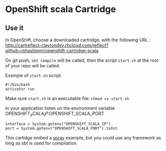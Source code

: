# OpenShift scala Cartridge

## Use it

In OpenShift, choose a downloaded cartridge, with the following URL : http://cartreflect-claytondev.rhcloud.com/reflect?github=mhashimm/openshift-cartridge-scala

On git push, `sbt compile` will be called, then the script `start.sh` at the root of your repo will be called.

Example of `start.sh` script:

    #!/bin/bash
    activator run

Make sure `start.sh` is an executable file: `chmod +x start.sh`

In your application listen on the environment variable $OPENSHIFT_SCALA_IP:$OPENSHIFT_SCALA_PORT

    interface = System.getenv("OPENSHIFT_SCALA_IP")
    port = System.getenv("OPENSHIFT_SCALA_PORT").toInt

This cartidge embed a [spray](https://github.com/spray/spray-template) example, but you could use any framework as long as sbt is used for compilation.
